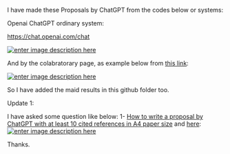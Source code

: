 I have made these Proposals by ChatGPT from the codes below or systems:



Openai ChatGPT ordinary system:



https://chat.openai.com/chat



[![enter image description here][1]][1]



And by the colabratorary page, as example below from [this link][2]:

[![enter image description here][3]][3]



So I have added the maid results in this github folder too.

Update 1:

I have asked some question like below:
1- [How to write a proposal by ChatGPT with at least 10 cited references in A4 paper size](https://stackoverflow.com/questions/75979481/how-to-write-a-proposal-by-chatgpt-with-at-least-10-cited-references-in-a4-paper) and [here](https://rentry.co/c97zq):
[![enter image description here][4]][4]


Thanks.


  [1]: https://i.stack.imgur.com/UsNSJ.jpg
  [2]: https://colab.research.google.com/gist/soheilpaper/3329c9eef261fcf3533c3f9b61f56d59/copy-of-01-chatgpt.ipynb#scrollTo=3ab83d58
  [3]: https://i.stack.imgur.com/PO4RJ.jpg
  [4]: https://i.stack.imgur.com/v1UcD.jpg
